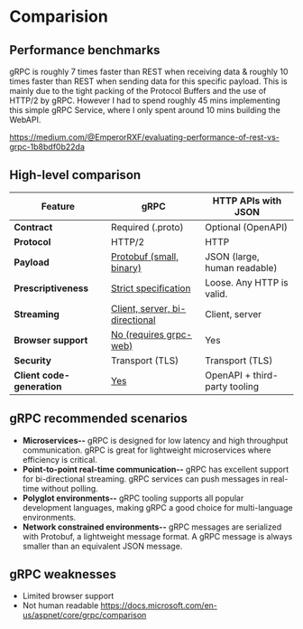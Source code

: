# Comparision

## Performance benchmarks

gRPC is roughly 7 times faster than REST when receiving data & roughly 10 times faster than REST when sending data for this specific payload. This is mainly due to the tight packing of the Protocol Buffers and the use of HTTP/2 by gRPC. However I had to spend roughly 45 mins implementing this simple gRPC Service, where I only spent around 10 mins building the WebAPI.

<https://medium.com/@EmperorRXF/evaluating-performance-of-rest-vs-grpc-1b8bdf0b22da>

## High-level comparison

| **Feature**                | **gRPC**                                                                                                                           | **HTTP APIs with JSON**       |
|----------------------|-------------------------|--------------------------|
| **Contract**               | Required (.proto)                                                                                                                  | Optional (OpenAPI)            |
| **Protocol**               | HTTP/2                                                                                                                             | HTTP                          |
| **Payload**                | [Protobuf (small, binary)](https://docs.microsoft.com/en-us/aspnet/core/grpc/comparison?view=aspnetcore-3.1#performance)           | JSON (large, human readable)  |
| **Prescriptiveness**       | [Strict specification](https://docs.microsoft.com/en-us/aspnet/core/grpc/comparison?view=aspnetcore-3.1#strict-specification)      | Loose. Any HTTP is valid.     |
| **Streaming**              | [Client, server, bi-directional](https://docs.microsoft.com/en-us/aspnet/core/grpc/comparison?view=aspnetcore-3.1#streaming)       | Client, server                |
| **Browser support**        | [No (requires grpc-web)](https://docs.microsoft.com/en-us/aspnet/core/grpc/comparison?view=aspnetcore-3.1#limited-browser-support) | Yes                           |
| **Security**               | Transport (TLS)                                                                                                                    | Transport (TLS)               |
| **Client code-generation** | [Yes](https://docs.microsoft.com/en-us/aspnet/core/grpc/comparison?view=aspnetcore-3.1#code-generation)                            | OpenAPI + third-party tooling |

## gRPC recommended scenarios

- **Microservices--** gRPC is designed for low latency and high throughput communication. gRPC is great for lightweight microservices where efficiency is critical.
- **Point-to-point real-time communication--** gRPC has excellent support for bi-directional streaming. gRPC services can push messages in real-time without polling.
- **Polyglot environments--** gRPC tooling supports all popular development languages, making gRPC a good choice for multi-language environments.
- **Network constrained environments--** gRPC messages are serialized with Protobuf, a lightweight message format. A gRPC message is always smaller than an equivalent JSON message.

## gRPC weaknesses

- Limited browser support
- Not human readable
<https://docs.microsoft.com/en-us/aspnet/core/grpc/comparison>
